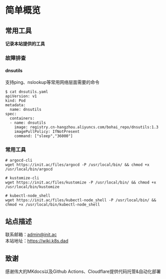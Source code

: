 # 简单概览

## 常用工具

**记录本站提供的工具**

### 故障排查

#### dnsutils

支持ping、nslookup等常用网络层面需要的命令

```shell
$ cat dnsutils.yaml
apiVersion: v1
kind: Pod
metadata:
  name: dnsutils
spec:
  containers:
  - name: dnsutils
    image: registry.cn-hangzhou.aliyuncs.com/bohai_repo/dnsutils:1.3
    imagePullPolicy: IfNotPresent
    command: ["sleep","36000"]
```

### 常用工具


```shell
# argocd-cli
wget https://init.ac/files/argocd -P /usr/local/bin/ && chmod +x /usr/local/bin/argocd

# kustomize-cli
wget https://init.ac/files/kustomize -P /usr/local/bin/ && chmod +x /usr/local/bin/kustomize

# kubectl-node_shell
wget https://init.ac/files/kubectl-node_shell -P /usr/local/bin/ && chmod +x /usr/local/bin/kubectl-node_shell
```

## 站点描述

联系邮箱：admin@init.ac  
本站地址：https://wiki.k8s.dad

## 致谢

感谢伟大的MKdocs以及Github Actions、Cloudflare提供代码托管&自动化部署

